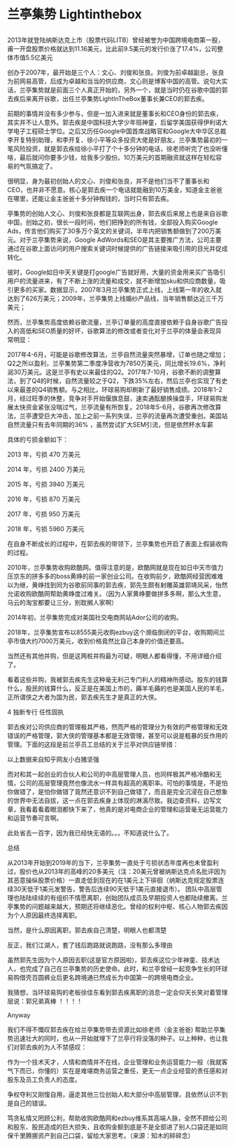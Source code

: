 # 兰亭集势 Lightinthebox

## 

2013年就登陆纳斯达克上市（股票代码LITB）曾经被誉为中国跨境电商第一股，甫一开盘股票价格就达到11.16美元，比此前9.5美元的发行价涨了17.4%，公司整体市值5.5亿美元

创办于2007年，最开始是三个人：文心、刘俊和张良。刘俊为前卓越副总，张良为前网易高管，后成为卓越和当当的供应商，文心则是博客中国的高管。说句大实话，兰亭集势就是前面三个人真正开始的，另外一个，就是当时仍在谷歌中国的郭去疾后来离开谷歌，出任兰亭集势LightInTheBox董事长兼CEO的郭去疾。

前期的事情并没有多少参与，但是一加入进来就是董事长和CEO身份的郭去疾，其实并不让人意外。郭去疾是中国科技大学少年班神童，后留学美国获得伊利诺大学电子工程硕士学位。之后又历任Google中国首席战略官和Google大中华区总裁李开复特别助理，和李开复、徐小平等众多投资大佬是好朋友。兰亭集势最初的一笔风险投资，就是郭去疾给徐小平打了个十多分钟的电话，徐老师听完了也没听懂啥，最后就问你要多少钱，给我多少股份。10万美元的首期融资就这样在轻松容易的气氛搞定了。

很明显，身为最初创始人的文心、刘俊和张良，并不是他们当不了董事长和CEO，也并非不愿意。核心是郭去疾一个电话就能融到10万美金，知道金主爸爸在哪里，还能让金主爸爸十多分钟掏钱的，当时只有郭去疾。 

亭集势的创始人文心、刘俊和张良都是互联网出身，郭去疾后来居上也是来自谷歌中国，创始之初，很长一段时间，他们把挣到的所有钱，全部投入购买Google Ads，传言他们购买了30多万个英文的关键词，半年内把销售额做到了200万美元。对于兰亭集势来说，Google AdWords和SEO是其主要推广方法，公司主要通过在谷歌上面访问的用户搜索关键词时候提供的广告链接来吸引用的目光并促成转化。

彼时，Google如日中天关键是打google广告就好用，大量的资金用来买广告吸引用户的流量进来，有了不断上涨的流量和成交，就不断增加sku和供应商数量，吸引更多的买家。数据显示，2007年3月兰亭集势正式上线，上线第一年的收入就达到了626万美元；2009年，兰亭集势上线婚纱产品线，当年销售额达近三千万美元；

然而，兰亭集势高度依赖谷歌流量，兰亭订单量的高度直接依赖于自身谷歌广告投入的高低和SEO质量的好坏，谷歌算法的修改或者变化对于兰亭的体量会表现异常明显：

2017年4-6月，可能是谷歌修改算法，兰亭自然流量突然暴增，订单也随之增加；Q2之所以盈利，兰亭集势第二季度净营收为7850万美元，同比增长19.6%，净利润30万美元。这是兰亭有史以来最佳的Q2。2017年7-10月，谷歌不断的调整算法，到了Q4的时候，自然流量较之于Q2，下跌35%左右，然后兰亭也实现了有史以来最差的Q4销售额。与之相比，环球易购却刷新了最好销售成绩。2018年1-2月，经过旺季的休整，竞争对手开始偃旗息鼓，速卖通酝酿换操盘手，环球易购发展太快资金紧张没喘过气，兰亭流量有所恢复。2018年5-6月，谷歌再次修改算法，兰亭遭受巨大冲击，加上之前一系列失误，兰亭的流量再次遭受重创。美国站自然流量只有去年同期的36% ，虽然尝试扩大SEM引流，但是依然杯水车薪

 具体的亏损金额如下：

2013 年，亏损 470 万美元

2014 年，亏损 2400 万美元

2015 年，亏损 3940 万美元

2016 年，亏损 870 万美元

2017 年，亏损 950 万美元

2018 年，亏损 5960 万美元 

 在自身不断成长的过程中，在郭去疾的带领下，兰亭集势也开启了表面上假装收购的过程。

2010年，兰亭集势收购欧酷网。值得注意的是，欧酷网就是现在如日中天市值力压京东的拼多多的boss黄峥的前一家创业公司。在收购前夕，欧酷网经营困难难以为继，黄峥找到同为谷歌前同事的郭去疾，郭先生颇有射雕英雄郭靖风采，怡然允诺收购欧酷网帮助黄峥度过难关。（因为人家黄峥要做拼多多啊，那么大生意，马云的淘宝都要让三分，别耽搁人家啊）

2014年初，兰亭集势完成对美国社交电商网站Ador公司的收购。

2018年，兰亭集势宣布以8555美元收购ezbuy这个濒临倒闭的平台，收购期间兰亭市值大约7000万美元，收到价格竟然比自己本身的价值还要高。

当然还有其他并购，但是这两桩并购最为可疑，明眼人都看得懂，不用详细介绍了。

看着这些并购，我被郭去疾先生这种毫无利己专门利人的精神所感动。股东的钱算什么，股民的钱算什么，反正是在美国上市的，薅羊毛薅的也是美国人民的羊毛，正所谓侠之大者为国为民，郭去疾先生才是真正的大侠。

4 独断专行 任性固执 

郭去疾对公司供应商的管理极其严格，然而严格的管理分为有效的严格管理和无效错误的严格管理，郭大侠的管理基本都是无效管理，甚至可以说是粗暴的反作用的管理。下面的这段是前兰亭员工总结的关于兰亭对供应链举措：

以上数据来自知乎网友小白猪坚强

而对和其一起创业的合伙人和公司的中高层管理人员，也同样极其严格冷酷和无情，公司的高层管理竟然也像流水一样具有超高的离职率。可怕的事情是，不是怕你做错了，是怕你做错了竟然还意识不到自己做错了，而且是完全沉浸在自己想象的世界中无法自拔，这一点在郭去疾身上体现的淋漓尽致。我边查资料，边写文章，我看着看着眼泪都快下来了，他真的是对电商企业的管理和运营毫无运营能力和运营节奏可言啊。

此处省去一百字，因为我已经快无语的。。。不知道说什么了。

总结 

从2013年开始到2019年的当下，兰亭集势一直处于亏损状态年度再也未曾盈利过，股价也从2013年的高峰的20多美元（注：20美元曾被纳斯达克点名批评因为其恶意操纵股票价格）一直走低到现在的在1美元上下徘徊（纳斯达克规定股票连续30天低于1美元发警告，警告后连续90天低于1美元直接退市）。 团队中高层管理也陆陆续续的有组织不情愿离职，创始团队成员及早期投资人也都陆续撤离。兰亭集势的问题越来越大，预期还将继续恶化。曾经的权利中枢、核心人物郭去疾因为个人原因最终选择离职。

当然，是什么原因离职，郭去疾自己清楚，明眼人也都清楚

反正，我们江湖人，套了钱后跑路就说跑路，没有那么多理由

虽然郭先生因为个人原因去职(这是官方原因啦)，郭去疾这位少年神童、技术达人，也完成了自己在兰亭集势的历史使命。此时，和兰亭曾经一起竞争生长的环球易购借壳百圆裤业后更名跨境通已然成长为中国第一的跨境电商企业。

我猜想，当环球易购的老板徐佳东看到郭去疾离职的消息一定会仰天长笑对着管理层说：郭兄弟真棒 ！！！！

Anyway 

我们不得不慨叹郭去疾在给兰亭集势带去资源比如徐老师（金主爸爸) 帮助兰亭集势迅速壮大的同时，也从一开始就埋下了兰亭行将没落的种子。以上种种，也让我们对郭去疾的为人不禁感叹：

作为一个技术天才，人情和商情并不在线，企业管理和业务运营能力一般（我就客气下而已，你懂的）实在是难堪商务运营之重任，更无一点企业经营的责任感和对股东及员工负责人的态度。

争权夺利又刚愎自用，逼走其他三位创始人和大部分中高层管理，且依然认识不到是自己的错误。

笃贪私情又罔顾公利，帮助收购欧酷网和ezbuy维系其高端人脉，全然不顾给公司和股东、股民造成的巨大损失，且收购金额到底是不是全部进了别人口袋还是如同保千里腾挪资产到自己口袋，留给大家思考。（来源：知木的碎碎念） 

















